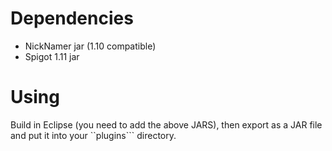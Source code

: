 # Dependencies
* NickNamer jar (1.10 compatible)
* Spigot 1.11 jar

# Using
Build in Eclipse (you need to add the above JARS), then export as a JAR file and put it into your ``plugins``` directory.